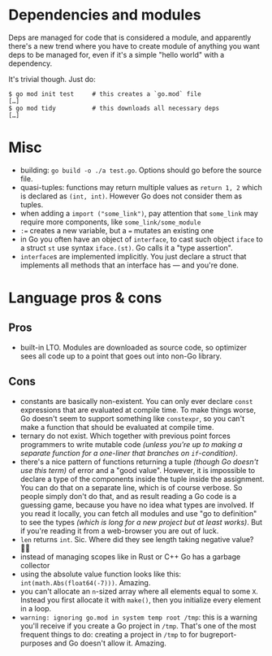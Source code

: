 # Dependencies and modules

Deps are managed for code that is considered a module, and apparently there's a new trend where you have to create module of anything you want deps to be managed for, even if it's a simple "hello world" with a dependency.

It's trivial though. Just do:

```
$ go mod init test     # this creates a `go.mod` file
[…]
$ go mod tidy          # this downloads all necessary deps
[…]
```

# Misc

* building: `go build -o ./a test.go`. Options should go before the source file.
* quasi-tuples: functions may return multiple values as `return 1, 2` which is declared as `(int, int)`. However Go does not consider them as tuples.
* when adding a `import ("some_link")`, pay attention that `some_link` may require more components, like `some_link/some_module`
* `:=` creates a new variable, but a `=` mutates an existing one
* in Go you often have an object of `interface`, to cast such object `iface` to a struct `st` use syntax `iface.(st)`. Go calls it a "type assertion".
* `interface`s are implemented implicitly. You just declare a struct that implements all methods that an interface has — and you're done.

# Language pros & cons

## Pros

* built-in LTO. Modules are downloaded as source code, so optimizer sees all code up to a point that goes out into non-Go library.

## Cons

* constants are basically non-existent. You can only ever declare `const` expressions that are evaluated at compile time. To make things worse, Go doesn't seem to support something like `constexpr`, so you can't make a function that should be evaluated at compile time.
* ternary do not exist. Which together with previous point forces programmers to write mutable code *(unless you're up to making a separate function for a one-liner that branches on `if`-condition)*.
* there's a nice pattern of functions returning a tuple *(though Go doesn't use this term)* of error and a "good value". However, it is impossible to declare a type of the components inside the tuple inside the assignment. You can do that on a separate line, which is of course verbose. So people simply don't do that, and as result reading a Go code is a guessing game, because you have no idea what types are involved. If you read it locally, you can fetch all modules and use "go to definition" to see the types *(which is long for a new project but at least works)*. But if you're reading it from a web-browser you are out of luck.
* `len` returns `int`. Sic. Where did they see length taking negative value? 🤷‍♂️
* instead of managing scopes like in Rust or C++ Go has a garbage collector
* using the absolute value function looks like this: `int(math.Abs(float64(-7)))`. Amazing.
* you can't allocate an `n`-sized array where all elements equal to some `X`. Instead you first allocate it with `make()`, then you initialize every element in a loop.
* `warning: ignoring go.mod in system temp root /tmp`: this is a warning you'll receive if you create a Go project in `/tmp`. That's one of the most frequent things to do: creating a project in `/tmp` to for bugreport-purposes and Go doesn't allow it. Amazing.
